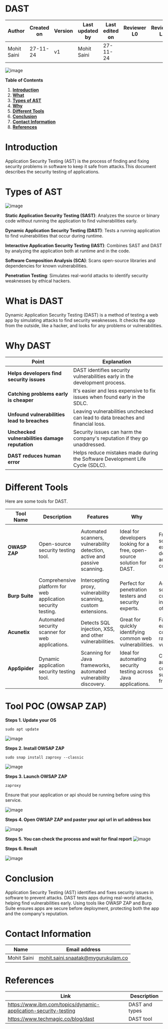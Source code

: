 #    **DAST**

| **Author**            | **Created on** | **Version** | **Last updated by**       | **Last edited on** | **Reviewer L0**  | **Reviewer L1**   | **Reviewer L2**   |
|-----------------------|----------------|-------------|---------------------------|---------------------|------------------|-------------------|----------------|
| Mohit Saini      |   27-11-24       | v1 | Mohit Saini          |     27-11-24            |    |      |     |

![image](https://github.com/user-attachments/assets/4aa0c132-1fbb-45bc-ad5f-2a631586676a)




**Table of Contents**

1. [**Introduction**](#introduction)
2. [**What**](#what-is-dast)
3. [**Types of AST**](#types-of-ast)
4. [**Why**](#why-dast)
5. [**Different Tools**](#different-tools)
6. [**Conclusion**](#conclusion)
7. [**Contact Information**](#contact-information)
8. [**References**](#references)



# Introduction
Application Security Testing (AST) is the process of finding and fixing security problems in software to keep it safe from attacks.This document describes the security testing of applications. 


# Types of AST

![image](https://github.com/user-attachments/assets/8ce0cc40-5f78-4ba2-8bcd-b3f622ac2692)

**Static Application Security Testing (SAST)**: Analyzes the source or binary code without running the application to find vulnerabilities early.

**Dynamic Application Security Testing (DAST)**: Tests a running application to find vulnerabilities that occur during runtime.

**Interactive Application Security Testing (IAST)**: Combines SAST and DAST by analyzing the application both at runtime and in the code.

**Software Composition Analysis (SCA)**: Scans open-source libraries and dependencies for known vulnerabilities.

**Penetration Testing**: Simulates real-world attacks to identify security weaknesses by ethical hackers.


# What is DAST

Dynamic Application Security Testing (DAST) is a method of testing a web app by simulating attacks to find security weaknesses. It checks the app from the outside, like a hacker, and looks for any problems or vulnerabilities.

# Why DAST

| **Point**                           | **Explanation**                                                                 |
|-------------------------------------|---------------------------------------------------------------------------------|
| **Helps developers find security issues** | DAST identifies security vulnerabilities early in the development process.     |
| **Catching problems early is cheaper** | It's easier and less expensive to fix issues when found early in the SDLC.     |
| **Unfound vulnerabilities lead to breaches** | Leaving vulnerabilities unchecked can lead to data breaches and financial loss. |
| **Unchecked vulnerabilities damage reputation** | Security issues can harm the company's reputation if they go unaddressed.     |
| **DAST reduces human error**        | Helps reduce mistakes made during the Software Development Life Cycle (SDLC).  |


# Different Tools
Here are some tools for DAST. 

| **Tool Name**                | **Description**                                                                 | **Features**                                                  | **Why**                                                   | **Pros**                                                            | **Cons**                                                            |
|------------------------------|---------------------------------------------------------------------------------|------------------------------------------------------------------|------------------------------------------------------------------|------------------------------------------------------------------|------------------------------------------------------------------|
| **OWASP ZAP**                 | Open-source security testing tool.                                              | Automated scanners, vulnerability detection, active and passive scanning. | Ideal for developers looking for a free, open-source solution for DAST. | Free, open-source, extensive documentation, active community. | Limited advanced features compared to paid tools. Can be complex to set up. |
| **Burp Suite**                | Comprehensive platform for web application security testing.                    | Intercepting proxy, vulnerability scanning, custom extensions.   | Perfect for penetration testers and security experts.           | Advanced scanning, customizable, integrates with other tools.   | Expensive, may require expertise to fully utilize.              |
| **Acunetix**                  | Automated security scanner for web applications.                                | Detects SQL injection, XSS, and other vulnerabilities.            | Great for quickly identifying common web vulnerabilities.       | Fast scanning, easy to use, covers a wide range of vulnerabilities. | Pricey, fewer customization options for advanced users.         |
| **AppSpider**                 | Dynamic application security testing tool.                                      | Scanning for Java frameworks, automated vulnerability discovery. | Ideal for automating security testing across Java applications. | Customizable, automates complex scans, supports Java frameworks. | High cost, can generate false positives if not tuned correctly.  |

# Tool POC (OWSAP ZAP)

**Steps 1. Update your OS**
```
sudo apt update
```
![image](https://github.com/user-attachments/assets/25efe10a-a28c-43e0-93df-15433df596da)


**Steps 2. Install OWSAP ZAP**
```
sudo snap install zaproxy --classic
```
![image](https://github.com/user-attachments/assets/ee3f6be2-2f44-4a2f-93d1-80ba231962ed)


**Steps 3. Launch OWSAP ZAP**
```
zaproxy
```

Ensure that your application or api should be running before using this service.

![image](https://github.com/user-attachments/assets/a371523d-95e0-4d8b-88c1-44e3f3024146)

**Steps 4. Open OWSAP ZAP and paster your api url in url address box**

![image](https://github.com/user-attachments/assets/08480cbc-13a6-4d47-9239-e7e1db242f0a)

**Steps 5. You can check the process and wait for final report**
![image](https://github.com/user-attachments/assets/034011ce-c53e-439c-99c6-36c6c1f16d1e)


**Steps 6. Result**

![image](https://github.com/user-attachments/assets/3fac393c-5c80-4bfb-af4e-58c12c0d3096)


# Conclusion

Application Security Testing (AST) identifies and fixes security issues in software to prevent attacks. DAST tests apps during real-world attacks, helping find vulnerabilities early. Using tools like OWASP ZAP and Burp Suite ensures apps are secure before deployment, protecting both the app and the company's reputation.

#  Contact Information


| **Name**    | **Email address**         |
|-------------|---------------------------|
| Mohit Saini | mohit.saini.snaatak@mygurukulam.co |


# References

| **Link** | **Description** |
|------------------------------------------------------|------------------|
| https://www.ibm.com/topics/dynamic-application-security-testing| DAST and types |
| https://www.techmagic.co/blog/dast| DAST tool |
